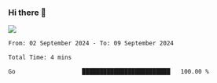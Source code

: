 ### Hi there 👋️

![](https://komarev.com/ghpvc/?username=Loner1024)

<!--START_SECTION:waka-->

```txt
From: 02 September 2024 - To: 09 September 2024

Total Time: 4 mins

Go                   █████████████████████████   100.00 %
```

<!--END_SECTION:waka-->



